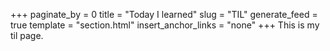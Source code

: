 +++
paginate_by = 0
title = "Today I learned"
slug = "TIL"
generate_feed = true
template = "section.html"
insert_anchor_links = "none"
+++
This is my til page.